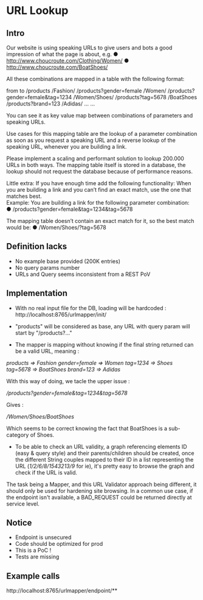 # URL Lookup

## Intro

Our website is using speaking URLs to give users and bots a good impression of what 
the page is about, e.g. 
● http://www.choucroute.com/Clothing/Women/ 
● http://www.choucroute.com/Boat­Shoes/ 
 
All these combinations are mapped in a table with the following format: 
 
from  to 
/products  /Fashion/ 
/products?gender=female  /Women/ 
/products?gender=female&tag=1234  /Women/Shoes/ 
/products?tag=5678  /Boat­Shoes 
/products?brand=123  /Adidas/ 
...   ...  
 
You can see it as key value map between combinations of parameters and speaking 
URLs. 
 
Use cases for this mapping table are the lookup of a parameter combination as soon as 
you request a speaking URL and a reverse lookup of the speaking URL, whenever you 
are building a link. 
 
Please implement a scaling and performant solution to lookup 200.000 URLs in both 
ways. The mapping table itself is stored in a database, the lookup should not request 
the database because of performance reasons. 
 
 
Little extra: 
If you have enough time add the following functionality: When you are building a link 
and you can’t find an exact match, use the one that matches best.  
 Example: 
You are building a link for the following parameter combination:  
● /products?gender=female&tag=1234&tag=5678 
 
The mapping table doesn’t contain an exact match for it, so the best match would be: 
● /Women/Shoes/?tag=5678 

## Definition lacks

- No example base provided (200K entries)
- No query params number
- URLs and Query seems inconsistent from a REST PoV

## Implementation

- With no real input file for the DB, loading will be hardcoded : http://localhost:8765/urlmapper/init/

- "products" will be considered as base, any URL with query param will start by "/products?<param>..."

- The mapper is mapping without knowing if the final string returned can be a valid URL, meaning :

*products  => Fashion*
*gender=female  => Women*
*tag=1234  => Shoes*
*tag=5678  => Boat­Shoes*
*brand=123  => Adidas*

With this way of doing, we tacle the upper issue : 

*/products?gender=female&tag=1234&tag=5678*

Gives : 

*/Women/Shoes/Boat­Shoes*

Which seems to be correct knowing the fact that BoatShoes is a sub-category of Shoes.

- To be able to check an URL validity, a graph referencing elements ID (easy & query style) and their parents/children should be created,
once the different String couples mapped to their ID in a list representing the URL (*1/2/6/8/1543213/9* for ie), it's pretty easy to browse the
graph and check if the URL is valid. 

The task being a Mapper, and this URL Validator approach being different, it should only be 
used for hardening site browsing. In a common use case, if the endpoint isn't available, a BAD_REQUEST could be returned directly 
at service level.

## Notice

- Endpoint is unsecured
- Code should be optimized for prod
- This is a PoC !
- Tests are missing

## Example calls

http://localhost:8765/urlmapper/endpoint/**
